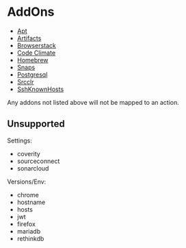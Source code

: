 # AddOns

- [Apt](AddOns/Apt.md)
- [Artifacts](AddOns/Artifacts.md)
- [Browserstack](AddOns/Browserstack.md)
- [Code Climate](AddOns/CodeClimate.md)
- [Homebrew](AddOns/Homebrew.md)
- [Snaps](AddOns/Snaps.md)
- [Postgresql](AddOns/Postgresql.md)
- [Srcclr](AddOns/Srcclr.md)
- [SshKnownHosts](AddOns/SshKnownHosts.md)

Any addons not listed above will not be mapped to an action.

## Unsupported

Settings:

- coverity
- sourceconnect
- sonarcloud

Versions/Env:

- chrome
- hostname
- hosts
- jwt
- firefox
- mariadb
- rethinkdb
